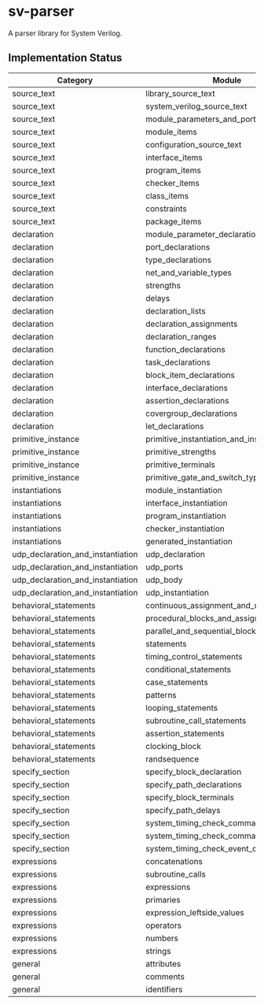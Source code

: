 # sv-parser
A parser library for System Verilog.

## Implementation Status

| Category                          | Module                                | Type | Parser | Test |
| --------------------------------- | ------------------------------------- | ---- | ------ | ---- |
| source_text                       | library_source_text                   | x    | x      | x    |
| source_text                       | system_verilog_source_text            | x    | x      |      |
| source_text                       | module_parameters_and_ports           |      |        |      |
| source_text                       | module_items                          |      |        |      |
| source_text                       | configuration_source_text             |      |        |      |
| source_text                       | interface_items                       |      |        |      |
| source_text                       | program_items                         |      |        |      |
| source_text                       | checker_items                         |      |        |      |
| source_text                       | class_items                           |      |        |      |
| source_text                       | constraints                           |      |        |      |
| source_text                       | package_items                         | x    | x      |      |
| declaration                       | module_parameter_declarations         | x    | x      |      |
| declaration                       | port_declarations                     | x    | x      |      |
| declaration                       | type_declarations                     | x    | x      |      |
| declaration                       | net_and_variable_types                | x    |        |      |
| declaration                       | strengths                             | x    | x      | x    |
| declaration                       | delays                                | x    | x      |      |
| declaration                       | declaration_lists                     | x    |        |      |
| declaration                       | declaration_assignments               | x    |        |      |
| declaration                       | declaration_ranges                    | x    |        |      |
| declaration                       | function_declarations                 | x    |        |      |
| declaration                       | task_declarations                     | x    |        |      |
| declaration                       | block_item_declarations               | x    | x      |      |
| declaration                       | interface_declarations                | x    |        |      |
| declaration                       | assertion_declarations                | x    |        |      |
| declaration                       | covergroup_declarations               |      |        |      |
| declaration                       | let_declarations                      |      |        |      |
| primitive_instance                | primitive_instantiation_and_instances | x    | x      |      |
| primitive_instance                | primitive_strengths                   | x    | x      | x    |
| primitive_instance                | primitive_terminals                   | x    | x      |      |
| primitive_instance                | primitive_gate_and_switch_types       | x    | x      | x    |
| instantiations                    | module_instantiation                  | x    | x      |      |
| instantiations                    | interface_instantiation               | x    | x      |      |
| instantiations                    | program_instantiation                 | x    | x      |      |
| instantiations                    | checker_instantiation                 | x    | x      |      |
| instantiations                    | generated_instantiation               | x    | x      |      |
| udp_declaration_and_instantiation | udp_declaration                       |      |        |      |
| udp_declaration_and_instantiation | udp_ports                             |      |        |      |
| udp_declaration_and_instantiation | udp_body                              |      |        |      |
| udp_declaration_and_instantiation | udp_instantiation                     |      |        |      |
| behavioral_statements             | continuous_assignment_and_net_alias   | x    | x      |      |
| behavioral_statements             | procedural_blocks_and_assignments     | x    | x      |      |
| behavioral_statements             | parallel_and_sequential_blocks        | x    | x      |      |
| behavioral_statements             | statements                            | x    | x      |      |
| behavioral_statements             | timing_control_statements             | x    | x      |      |
| behavioral_statements             | conditional_statements                | x    | x      |      |
| behavioral_statements             | case_statements                       | x    | x      |      |
| behavioral_statements             | patterns                              | x    | x      |      |
| behavioral_statements             | looping_statements                    | x    | x      |      |
| behavioral_statements             | subroutine_call_statements            | x    | x      |      |
| behavioral_statements             | assertion_statements                  | x    | x      |      |
| behavioral_statements             | clocking_block                        | x    | x      |      |
| behavioral_statements             | randsequence                          | x    | x      |      |
| specify_section                   | specify_block_declaration             |      |        |      |
| specify_section                   | specify_path_declarations             |      |        |      |
| specify_section                   | specify_block_terminals               |      |        |      |
| specify_section                   | specify_path_delays                   |      |        |      |
| specify_section                   | system_timing_check_commands          |      |        |      |
| specify_section                   | system_timing_check_command_arguments |      |        |      |
| specify_section                   | system_timing_check_event_definitions |      |        |      |
| expressions                       | concatenations                        | x    | x      |      |
| expressions                       | subroutine_calls                      | x    | x      |      |
| expressions                       | expressions                           | x    | x      |      |
| expressions                       | primaries                             | x    | x      |      |
| expressions                       | expression_leftside_values            | x    | x      |      |
| expressions                       | operators                             | x    | x      | x    |
| expressions                       | numbers                               | x    | x      | x    |
| expressions                       | strings                               | x    | x      | x    |
| general                           | attributes                            | x    | x      | x    |
| general                           | comments                              | x    | x      | x    |
| general                           | identifiers                           | x    | x      | x    |
